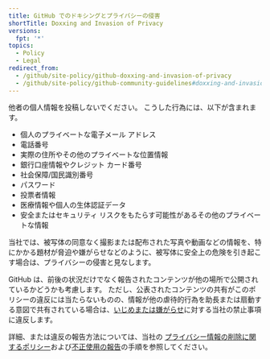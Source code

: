 ```yaml
---
title: GitHub でのドキシングとプライバシーの侵害
shortTitle: Doxxing and Invasion of Privacy
versions:
  fpt: '*'
topics:
  - Policy
  - Legal
redirect_from:
  - /github/site-policy/github-doxxing-and-invasion-of-privacy
  - /github/site-policy/github-community-guidelines#doxxing-and-invasion-of-privacy
---
```


他者の個人情報を投稿しないでください。 こうした行為には、以下が含まれます。

- 個人のプライベートな電子メール アドレス
- 電話番号
- 実際の住所やその他のプライベートな位置情報
- 銀行口座情報やクレジット カード番号
- 社会保障/国民識別番号
- パスワード
- 投票者情報
- 医療情報や個人の生体認証データ
- 安全またはセキュリティ リスクをもたらす可能性があるその他のプライベートな情報

当社では、被写体の同意なく撮影または配布された写真や動画などの情報を、特にかかる題材が脅迫や嫌がらせなどのように、被写体に安全上の危険を引き起こす場合は、プライバシーの侵害と見なします。

GitHub は、前後の状況だけでなく報告されたコンテンツが他の場所で公開されているかどうかも考慮します。 ただし、公表されたコンテンツの共有がこのポリシーの違反には当たらないものの、情報が他の虐待的行為を助長または扇動する意図で共有されている場合は、[いじめまたは嫌がらせ](/github/site-policy/github-bullying-and-harassment)に対する当社の禁止事項に違反します。

詳細、または違反の報告方法については、当社の [プライバシー情報の削除に関するポリシー](/github/site-policy/github-private-information-removal-policy)および[不正使用の報告](/communities/maintaining-your-safety-on-github/reporting-abuse-or-spam)の手順を参照してください。
